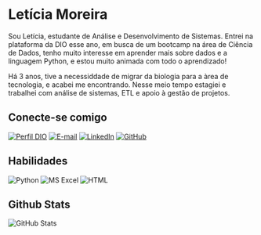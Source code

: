 # **Letícia Moreira** 
Sou Letícia, estudante de Análise e Desenvolvimento de Sistemas. Entrei na plataforma da DIO esse ano, em busca de um bootcamp na área de Ciência de Dados, tenho muito interesse em aprender mais sobre dados e a linguagem Python, e estou muito animada com todo o aprendizado!

Há 3 anos, tive a necessiddade de migrar da biologia para a àrea de tecnologia, e acabei me encontrando. Nesse meio tempo estagiei e trabalhei com análise de sistemas, ETL e apoio à gestão de projetos.

## **Conecte-se comigo**
[![Perfil DIO](https://img.shields.io/badge/-Meu%20Perfil%20na%20DIO-000?style=for-the-badge)](https://web.dio.me/users/leticiadecarvalhom/)
[![E-mail](https://img.shields.io/badge/-Email-000?style=for-the-badge&logo=microsoft-outlook)](mailto:leticiadecarvalhom@gmail.com)
[![LinkedIn](https://img.shields.io/badge/-LinkedIn-000?style=for-the-badge&logo=linkedin)](https://www.linkedin.com/in/leticiamoreira11/)
[![GitHub](https://img.shields.io/badge/GitHub-000?style=for-the-badge&logo=github&logoColor=0E76A8)](https://github.com/letmoreira)

## **Habilidades**
![Python](https://img.shields.io/badge/Python-292524?style=for-the-badge&logo=python)
![MS Excel](https://img.shields.io/badge/Excel-292524?style=for-the-badge&logo=microsoftexcel&logoColor=217346)
![HTML](https://img.shields.io/badge/HTML-292524?style=for-the-badge&logo=html5)

## **Github Stats**
![GitHub Stats](https://github-readme-stats.vercel.app/api?username=letmoreira&theme=tokyonight&bg_color=1A1B27&border_color=30A3DC&show_icons=true&icon_color=BB94F2&title_color=6295D9&text_color=38BDAE&hide=stars)
